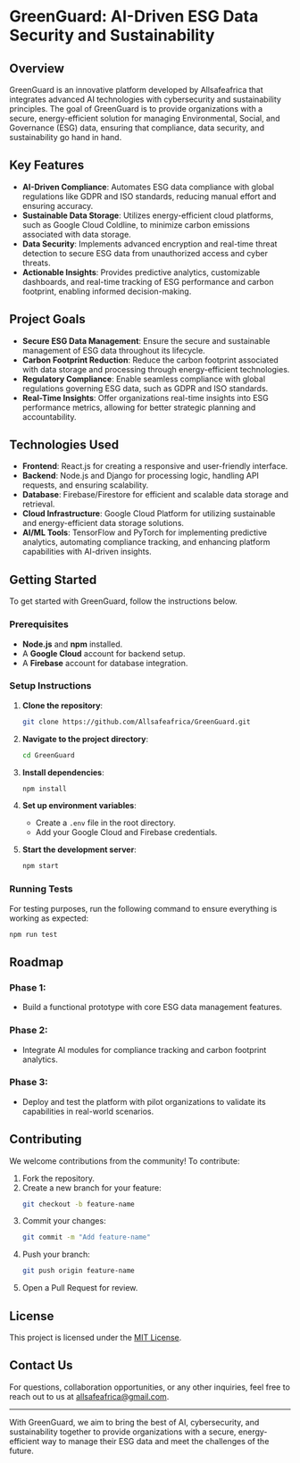 <!DOCTYPE html>
<html lang="en">
<head>
    <meta name="google-site-verification" content="nQhi6NgNKkoUQcf3dSuNnzif14PgRYPOo8l4ui2MjJw" />
    <meta charset="UTF-8">
    <meta name="viewport" content="width=device-width, initial-scale=1.0">
    <title>Home</title>
</head>
<body>

# GreenGuard: AI-Driven ESG Data Security and Sustainability

## Overview

GreenGuard is an innovative platform developed by Allsafeafrica that integrates advanced AI technologies with cybersecurity and sustainability principles. The goal of GreenGuard is to provide organizations with a secure, energy-efficient solution for managing Environmental, Social, and Governance (ESG) data, ensuring that compliance, data security, and sustainability go hand in hand.

## Key Features

- **AI-Driven Compliance**: Automates ESG data compliance with global regulations like GDPR and ISO standards, reducing manual effort and ensuring accuracy.
- **Sustainable Data Storage**: Utilizes energy-efficient cloud platforms, such as Google Cloud Coldline, to minimize carbon emissions associated with data storage.
- **Data Security**: Implements advanced encryption and real-time threat detection to secure ESG data from unauthorized access and cyber threats.
- **Actionable Insights**: Provides predictive analytics, customizable dashboards, and real-time tracking of ESG performance and carbon footprint, enabling informed decision-making.

## Project Goals

- **Secure ESG Data Management**: Ensure the secure and sustainable management of ESG data throughout its lifecycle.
- **Carbon Footprint Reduction**: Reduce the carbon footprint associated with data storage and processing through energy-efficient technologies.
- **Regulatory Compliance**: Enable seamless compliance with global regulations governing ESG data, such as GDPR and ISO standards.
- **Real-Time Insights**: Offer organizations real-time insights into ESG performance metrics, allowing for better strategic planning and accountability.

## Technologies Used

- **Frontend**: React.js for creating a responsive and user-friendly interface.
- **Backend**: Node.js and Django for processing logic, handling API requests, and ensuring scalability.
- **Database**: Firebase/Firestore for efficient and scalable data storage and retrieval.
- **Cloud Infrastructure**: Google Cloud Platform for utilizing sustainable and energy-efficient data storage solutions.
- **AI/ML Tools**: TensorFlow and PyTorch for implementing predictive analytics, automating compliance tracking, and enhancing platform capabilities with AI-driven insights.

## Getting Started

To get started with GreenGuard, follow the instructions below.

### Prerequisites

- **Node.js** and **npm** installed.
- A **Google Cloud** account for backend setup.
- A **Firebase** account for database integration.

### Setup Instructions

1. **Clone the repository**:
   ```bash
   git clone https://github.com/Allsafeafrica/GreenGuard.git
   ```

2. **Navigate to the project directory**:
   ```bash
   cd GreenGuard
   ```

3. **Install dependencies**:
   ```bash
   npm install
   ```

4. **Set up environment variables**:
   - Create a `.env` file in the root directory.
   - Add your Google Cloud and Firebase credentials.

5. **Start the development server**:
   ```bash
   npm start
   ```

### Running Tests

For testing purposes, run the following command to ensure everything is working as expected:
```bash
npm run test
```

## Roadmap

### Phase 1: 
- Build a functional prototype with core ESG data management features.

### Phase 2:
- Integrate AI modules for compliance tracking and carbon footprint analytics.

### Phase 3:
- Deploy and test the platform with pilot organizations to validate its capabilities in real-world scenarios.

## Contributing

We welcome contributions from the community! To contribute:

1. Fork the repository.
2. Create a new branch for your feature:
   ```bash
   git checkout -b feature-name
   ```
3. Commit your changes:
   ```bash
   git commit -m "Add feature-name"
   ```
4. Push your branch:
   ```bash
   git push origin feature-name
   ```
5. Open a Pull Request for review.

## License

This project is licensed under the [MIT License](LICENSE).

## Contact Us

For questions, collaboration opportunities, or any other inquiries, feel free to reach out to us at [allsafeafrica@gmail.com](mailto:allsafeafrica@gmail.com).

---

With GreenGuard, we aim to bring the best of AI, cybersecurity, and sustainability together to provide organizations with a secure, energy-efficient way to manage their ESG data and meet the challenges of the future.
</body>
</html>
